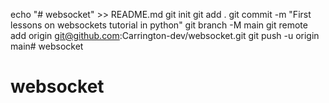 echo "# websocket" >> README.md
git init
git add .
git commit -m "First lessons on websockets tutorial in python"
git branch -M main
git remote add origin git@github.com:Carrington-dev/websocket.git
git push -u origin main# websocket
# websocket
